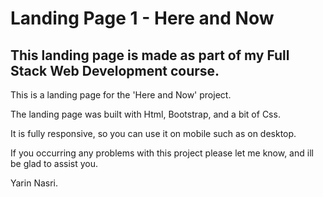 # Landing Page 1 - Here and Now

## This landing page is made as part of my Full Stack Web Development course.

This is a landing page for the 'Here and Now' project.

The landing page was built with Html, Bootstrap, and a bit of Css.

It is fully responsive, so you can use it on mobile such as on desktop.

If you occurring any problems with this project please let me know, and ill be glad to assist you.

Yarin Nasri.
